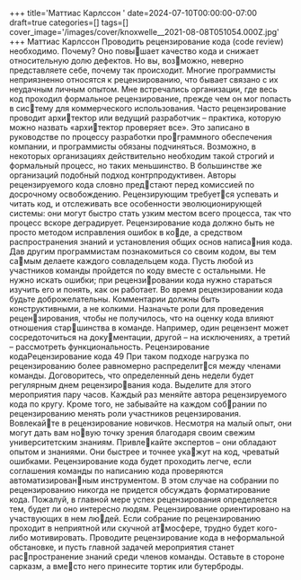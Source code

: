 +++
title='Маттиас Карлссон '
date=2024-07-10T00:00:00-07:00
draft=true
categories=[]
tags=[]
cover_image='/images/cover/knoxwelle__2021-08-08T051054.000Z.jpg'
+++
Маттиас Карлссон 
Про­во­дить ре­цен­зи­ро­ва­ние ко­да (code review) не­об­хо­ди­мо. Почему? Оно повышает качество кода и снижает относительную долю дефектов. Но вы, возможно, неверно представляете себе, почему так происходит.
Многие программисты неприязненно относятся к рецензированию, что бывает 
связано с их неудачным личным опытом. Мне встречались организации, где 
весь код проходил формальное рецензирование, прежде чем он мог попасть в систему для коммерческого использования. Часто рецензирование проводит архитектор или ведущий разработчик – практика, которую можно назвать «архитектор проверяет все». Это записано в руководстве по процессу разработки программного обеспечения компании, и программисты обязаны подчиняться.
Возможно, в некоторых организациях действительно необходим такой строгий 
и формальный процесс, но таких меньшинство. В большинстве же организаций 
подобный подход контрпродуктивен. Авторы рецензируемого кода словно предстают перед комиссией по досрочному освобождению. Рецензирующим требуется успевать и читать код, и отслеживать все особенности эволюционирующей 
системы: они могут быстро стать узким местом всего процесса, так что процесс 
вскоре деградирует.
Рецензирование кода должно быть не просто методом исправления ошибок в коде, а средством распространения знаний и установления общих основ написания кода. Дав другим программистам познакомиться со своим кодом, вы тем самым делаете каждого совладельцем кода. Пусть любой из участников команды 
пройдется по коду вместе с остальными. Не нужно искать ошибки; при рецензировании кода нужно стараться изучить его и понять, как он работает.
Во время рецензировании кода будьте доброжелательны. Комментарии должны 
быть конструктивными, а не колкими. Назначьте роли для проведения рецензирования, чтобы не получилось, что на оценку кода влияют отношения старшинства в команде. Например, один рецензент может сосредоточиться на документации, другой – на исключениях, а третий – рассмотреть функциональность. 
Рецензирование кодаРецензирование кода 49
При таком подходе нагрузка по рецензированию более равномерно распределится между членами команды.
Договоритесь, что определенный день недели будет регулярным днем рецензирования кода. Выделите для этого мероприятия пару часов. Каждый раз меняйте 
автора рецензируемого кода по кругу. Кроме того, не забывайте на каждом собрании по рецензированию менять роли участников рецензирования. Вовлекайте в рецензирование новичков. Несмотря на малый опыт, они могут дать вам новую точку зрения благодаря своим свежим университетским знаниям. Привлекайте экспертов – они обладают опытом и знаниями. Они быстрее и точнее укажут на код, чреватый ошибками. Рецензирование кода будет проходить легче, 
если соглашения команды по написанию кода проверяются автоматизированным инструментом. В этом случае на собрании по рецензированию никогда не 
придется обсуждать форматирование кода.
Пожалуй, в главной мере успех рецензирования определяется тем, будет ли оно 
интересно людям. Рецензирование ориентировано на участвующих в нем людей. Если собрание по рецензированию проходит в неприятной или скучной атмосфере, трудно будет кого-либо мотивировать. Проводите рецензирование кода
в неформальной обстановке, и пусть главной задачей мероприятия станет распространение знаний среди членов команды. Оставьте в стороне сарказм, а вместо него принесите тортик или бутерброды.